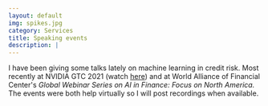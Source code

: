 ```yaml
---
layout: default
img: spikes.jpg
category: Services
title: Speaking events
description: |
---
```

I have been giving some talks lately on machine learning in credit risk. Most recently at NVIDIA GTC 2021 (watch [here](https://drive.google.com/file/d/1XiQbHrNQ98Lb2AqXxCi6Hb74ChXrsMq8/view?usp=sharing)) and at World Alliance of Financial Center's *Global Webinar Series on AI in Finance: Focus on North America.* The events were both help virtually so I will post recordings when available.
